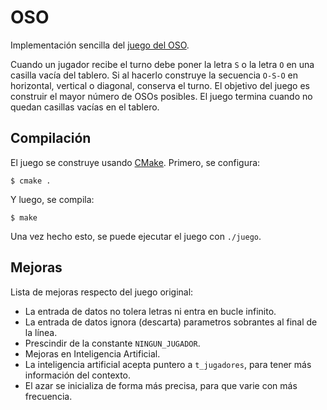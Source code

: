 # OSO

Implementación sencilla del [juego del OSO](https://es.wikipedia.org/wiki/Oso_%28juego%29).

Cuando un jugador recibe el turno debe poner la letra `S` o la letra `O` en una casilla vacía del tablero. Si al hacerlo construye la secuencia `O-S-O` en horizontal, vertical o diagonal, conserva el turno. El objetivo del juego es construir el mayor número de OSOs posibles. El juego termina cuando no quedan casillas vacías en el tablero.

## Compilación

El juego se construye usando [CMake](http://cmake.org). Primero, se configura:

    $ cmake .

Y luego, se compila:

    $ make

Una vez hecho esto, se puede ejecutar el juego con `./juego`.

## Mejoras

Lista de mejoras respecto del juego original:

 - La entrada de datos no tolera letras ni entra en bucle infinito.
 - La entrada de datos ignora (descarta) parametros sobrantes al final de la línea.
 - Prescindir de la constante `NINGUN_JUGADOR`.
 - Mejoras en Inteligencia Artificial.
 - La inteligencia artificial acepta puntero a `t_jugadores`, para tener más información del contexto.
 - El azar se inicializa de forma más precisa, para que varie con más frecuencia.
